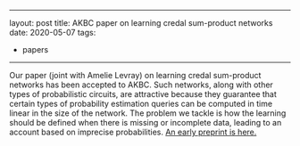 
---
layout: post
title: AKBC paper on learning credal sum-product networks 
date: 2020-05-07
tags: 
- papers
---

Our paper (joint with Amelie Levray) on learning credal sum-product networks has been accepted to AKBC. Such networks, along with other types of probabilistic circuits, are attractive because they guarantee that certain types of probability estimation queries can be computed in time linear in the size of the network. The problem we tackle is how the learning should be defined when there is missing or incomplete data, leading to an account based on imprecise probabilities. [An early preprint is here.](http://arxiv.org/abs/1901.05847) 
